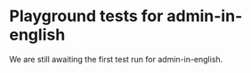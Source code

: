 # Playground tests for admin-in-english
We are still awaiting the first test run for admin-in-english.

